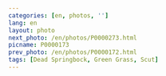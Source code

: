 ```yaml
---
categories: [en, photos, '']
lang: en
layout: photo
next_photo: /en/photos/P0000273.html
picname: P0000173
prev_photo: /en/photos/P0000172.html
tags: [Dead Springbock, Green Grass, Scut]
---
```


